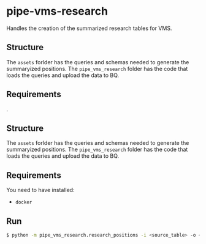 # pipe-vms-research
Handles the creation of the summarized research tables for VMS.

## Structure

The `assets` forlder has the queries and schemas needed to generate the summaryized positions.
The `pipe_vms_research` folder has the code that loads the queries and upload the data to BQ.

## Requirements

.

## Structure

The `assets` forlder has the queries and schemas needed to generate the summaryized positions.
The `pipe_vms_research` folder has the code that loads the queries and upload the data to BQ.

## Requirements

You need to have installed:
- `docker`

## Run

```bash
$ python -m pipe_vms_research.research_positions -i <source_table> -o <destination_table> -dr <date_range>
```


